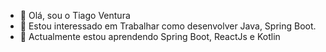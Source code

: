 - 👋 Olá, sou o Tiago Ventura
- 👀 Estou interessado em Trabalhar como desenvolver Java, Spring Boot. 
- 🌱 Actualmente estou aprendendo Spring Boot, ReactJs e Kotlin 
